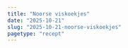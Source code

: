 ```yaml
---
title: "Noorse viskoekjes"
date: "2025-10-21"
slug: "2025-10-21-noorse-viskoekjes"
pagetype: "recept"
---
```




